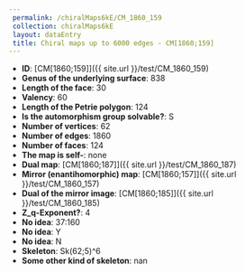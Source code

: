 ```yaml
--- 
 permalink: /chiralMaps6kE/CM_1860_159 
 collection: chiralMaps6kE
 layout: dataEntry
 title: Chiral maps up to 6000 edges - CM[1860;159]
---
```


- **ID**: [CM[1860;159]]({{ site.url }}/test/CM_1860_159)
- **Genus of the underlying surface**: 838
- **Length of the face**: 30
- **Valency**: 60
- **Length of the Petrie polygon**: 124
- **Is the automorphism group solvable?**: S
- **Number of vertices**: 62
- **Number of edges**: 1860
- **Number of faces**: 124
- **The map is self-**: none
- **Dual map**: [CM[1860;187]]({{ site.url }}/test/CM_1860_187)
- **Mirror (enantihomorphic) map**: [CM[1860;157]]({{ site.url }}/test/CM_1860_157)
- **Dual of the mirror image**: [CM[1860;185]]({{ site.url }}/test/CM_1860_185)
- **Z_q-Exponent?**: 4
- **No idea**:  37:160
- **No idea**: Y
- **No idea**: N
- **Skeleton**: Sk(62;5)^6
- **Some other kind of skeleton**: nan
